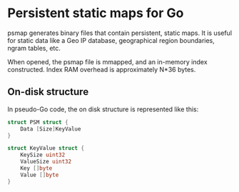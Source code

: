 # Persistent static maps for Go

psmap generates binary files that contain persistent, static maps. It is useful for static data like a Geo IP database, geographical region boundaries, ngram tables, etc.

When opened, the psmap file is mmapped, and an in-memory index constructed. Index RAM overhead is approximately N*36 bytes.

## On-disk structure

In pseudo-Go code, the on disk structure is represented like this:

```go
struct PSM struct {
    Data [Size]KeyValue
}

struct KeyValue struct {
    KeySize uint32
    ValueSize uint32
    Key []byte
    Value []byte
}
```
